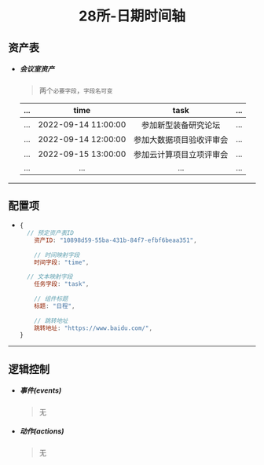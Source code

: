 <h1 align="center">28所-日期时间轴</h1>

## 资产表

- ##### 会议室资产

  > 两个`必要字段`，`字段名可变`

  | ...  |        time         |           task           | ...  |
  | :--: | :-----------------: | :----------------------: | :--: |
  | ...  | 2022-09-14 11:00:00 |   参加新型装备研究论坛   | ...  |
  | ...  | 2022-09-14 12:00:00 | 参加大数据项目验收评审会 | ...  |
  | ...  | 2022-09-15 13:00:00 | 参加云计算项目立项评审会 | ...  |
  | ...  |         ...         |           ...            | ...  |


------

## 配置项

- ```javascript
  {
  	// 预定资产表ID
      资产ID: "10898d59-55ba-431b-84f7-efbf6beaa351",
          
      // 时间映射字段
      时间字段: "time",
          
   	// 文本映射字段
      任务字段: "task",
          
      // 组件标题
      标题: "日程",
          
      // 跳转地址
      跳转地址: "https://www.baidu.com/",
  }
  ```

------

## 逻辑控制

- ##### 事件(events)

  > 无

- ##### 动作(actions)

  > 无
